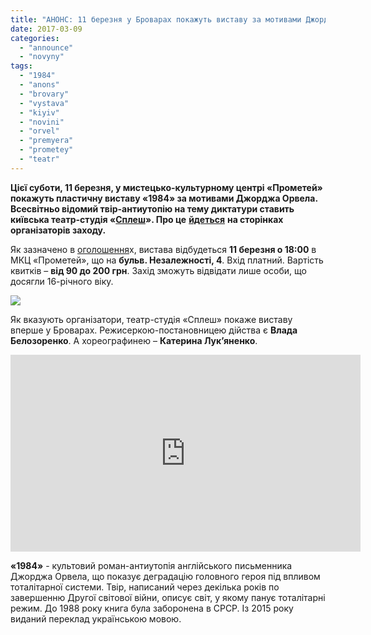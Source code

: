 ```yaml
---
title: "АНОНС: 11 березня у Броварах покажуть виставу за мотивами Джорджа Орвела «1984»"
date: 2017-03-09
categories: 
  - "announce"
  - "novyny"
tags: 
  - "1984"
  - "anons"
  - "brovary"
  - "vystava"
  - "kiyiv"
  - "novini"
  - "orvel"
  - "premyera"
  - "prometey"
  - "teatr"
---
```


**Цієї суботи, 11 березня, у мистецько-культурному центрі «Прометей» покажуть пластичну виставу «1984» за мотивами Джорджа Орвела. Всесвітньо відомий твір-антиутопію на тему диктатури ставить київська театр-студія «[Сплеш](http://splash.biz.ua/)». Про це** [**йдеться**](https://www.facebook.com/events/1302890223113006/permalink/1302890236446338/) **на сторінках організаторів заходу.**

Як зазначено в [оголошення](https://brovary.karabas.com/ua/1984)х, вистава відбудеться **11 березня о 18:00** в МКЦ «Прометей», що на **бульв. Незалежності, 4**. Вхід платний. Вартість квитків – **від 90 до 200 грн**. Захід зможуть відвідати лише особи, що досягли 16-річного віку.

[![](https://mpz.brovary.org/wp-content/uploads/2017/03/1984-Orvel-afisha.jpg)](https://mpz.brovary.org/wp-content/uploads/2017/03/1984-Orvel-afisha.jpg)

Як вказують організатори, театр-студія «Сплеш» покаже виставу вперше у Броварах. Режисеркою-постановницею дійства є **Влада Белозоренко**. А хореографинею – **Катерина Лук’яненко**.

<iframe src="https://www.youtube.com/embed/vGZpLZhz_8Y" width="560" height="315" frameborder="0" allowfullscreen="allowfullscreen"></iframe>

**«1984»** - культовий роман-антиутопія англійського письменника Джорджа Орвела, що показує деградацію головного героя під впливом тоталітарної системи. Твір, написаний через декілька років по завершенню Другої світової війни, описує світ, у якому панує тоталітарні режим. До 1988 року книга була заборонена в СРСР. Із 2015 року виданий переклад українською мовою.
